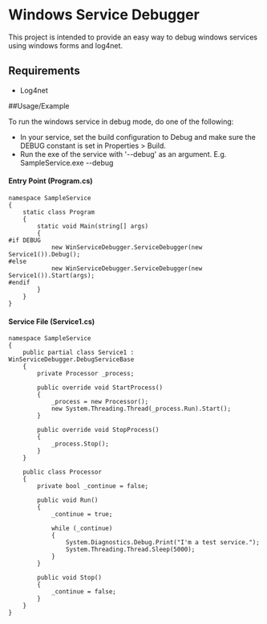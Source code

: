 Windows Service Debugger
====================

This project is intended to provide an easy way to debug windows services using windows forms and log4net.

## Requirements

- Log4net

##Usage/Example

To run the windows service in debug mode, do one of the following:

- In your service, set the build configuration to Debug and make sure the DEBUG constant is set in Properties > Build.
- Run the exe of the service with '--debug' as an argument. E.g. SampleService.exe --debug

#### Entry Point (Program.cs)
	namespace SampleService
	{
		static class Program
		{
			static void Main(string[] args)
			{
    #if DEBUG
                new WinServiceDebugger.ServiceDebugger(new Service1()).Debug();
    #else
                new WinServiceDebugger.ServiceDebugger(new Service1()).Start(args);
    #endif
			}
		}
	}	

#### Service File (Service1.cs)
	namespace SampleService
	{
		public partial class Service1 : WinServiceDebugger.DebugServiceBase
		{
			private Processor _process; 

			public override void StartProcess()
			{
				_process = new Processor();
				new System.Threading.Thread(_process.Run).Start();
			}

			public override void StopProcess()
			{
				_process.Stop();
			}
		}

		public class Processor
		{
			private bool _continue = false;

			public void Run()
			{
				_continue = true;

				while (_continue)
				{
					System.Diagnostics.Debug.Print("I'm a test service.");
					System.Threading.Thread.Sleep(5000);
				}
			}

			public void Stop()
			{
				_continue = false;
			}
		}
	}